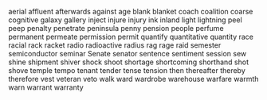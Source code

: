 aerial
affluent
afterwards
against
age
blank
blanket
coach
coalition
coarse
cognitive
galaxy
gallery
inject
injure
injury
ink
inland
light
lightning
peel
peep
penalty
penetrate
peninsula
penny
pension
people
perfume
permanent
permeate
permission
permit
quantify
quantitative
quantity
race
racial
rack
racket
radio
radioactive
radius
rag
rage
raid
semester
semiconductor
seminar
Senate
senator
sentence
sentiment
session
sew
shine
shipment
shiver
shock
shoot
shortage
shortcoming
shorthand
shot
shove
temple
tempo
tenant
tender
tense
tension
then
thereafter
thereby
therefore
vest
veteran
veto
walk
ward
wardrobe
warehouse
warfare
warmth
warn
warrant
warranty
